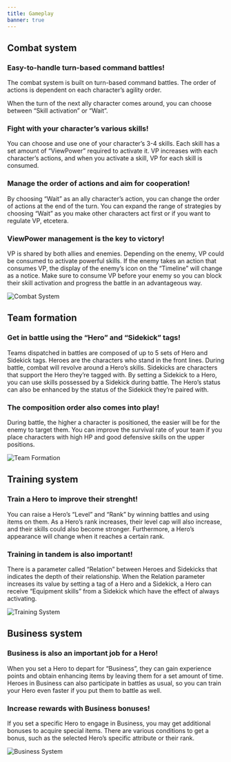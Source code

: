 ```yaml
---
title: Gameplay
banner: true
---
```


## Combat system

### Easy-to-handle turn-based command battles!

The combat system is built on turn-based command battles.
The order of actions is dependent on each character’s agility order.

When the turn of the next ally character comes around, you can choose between “Skill activation” or “Wait”.

### Fight with your character’s various skills!

You can choose and use one of your character’s 3-4 skills.
Each skill has a set amount of “ViewPower” required to activate it.
VP increases with each character’s actions, and when you activate a skill, VP for each skill is consumed.

### Manage the order of actions and aim for cooperation!

By choosing “Wait” as an ally character’s action, you can change the order of actions at the end of the turn.
You can expand the range of strategies by choosing “Wait” as you make other characters act first or if you want to regulate VP, etcetera.

### ViewPower management is the key to victory!

VP is shared by both allies and enemies. Depending on the enemy, VP could be consumed to activate powerful skills.
If the enemy takes an action that consumes VP, the display of the enemy’s icon on the “Timeline” will change as a notice.
Make sure to consume VP before your enemy so you can block their skill activation and progress the battle in an advantageous way.

![Combat System](https://liveahero-wiki.github.io/assets/img/systempage_1.png)

## Team formation

### Get in battle using the “Hero” and “Sidekick” tags!

Teams dispatched in battles are composed of up to 5 sets of Hero and Sidekick tags.
Heroes are the characters who stand in the front lines. During battle, combat will revolve around a Hero’s skills.
Sidekicks are characters that support the Hero they’re tagged with.
By setting a Sidekick to a Hero, you can use skills possessed by a Sidekick during battle. The Hero’s status can also be enhanced by the status of the Sidekick they’re paired with. 

### The composition order also comes into play!

During battle, the higher a character is positioned, the easier will be for the enemy to target them.
You can improve the survival rate of your team if you place characters with high HP and good defensive skills on the upper positions.

![Team Formation](https://liveahero-wiki.github.io/assets/img/systempage_2.png)

## Training system

### Train a Hero to improve their strenght!

You can raise a Hero’s “Level” and “Rank” by winning battles and using items on them.
As a Hero’s rank increases, their level cap will also increase, and their skills could also become stronger.
Furthermore, a Hero’s appearance will change when it reaches a certain rank.

### Training in tandem is also important!

There is a parameter called “Relation” between Heroes and Sidekicks that indicates the depth of their relationship.
When the Relation parameter increases its value by setting a tag of a Hero and a Sidekick, a Hero can receive “Equipment skills” from a Sidekick which have the effect of always activating.

![Training System](https://liveahero-wiki.github.io/assets/img/systempage_3.png)

## Business system

### Business is also an important job for a Hero!

When you set a Hero to depart for “Business”, they can gain experience points and obtain enhancing items by leaving them for a set amount of time. 
Heroes in Business can also participate in battles as usual, so you can train your Hero even faster if you put them to battle as well.

### Increase rewards with Business bonuses!

If you set a specific Hero to engage in Business, you may get additional bonuses to acquire special items.
There are various conditions to get a bonus, such as the selected Hero’s specific attribute or their rank.

![Business System](https://liveahero-wiki.github.io/assets/img/systempage_4.png)
